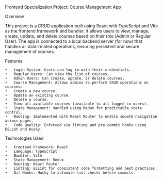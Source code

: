 
Frontend Specialization Project: Course Management App

Overview

This project is a CRUD application built using React with TypeScript and Vite as the frontend framework and bundler. It allows users to view, manage, create, update, and delete courses based on their role (Admin or Regular User). The app is connected to a local backend server (for now)  that handles all data-related operations, ensuring persistent and secure management of courses.

Features

	•	Login System: Users can log in with their credentials.
	•	Regular Users: Can view the list of courses.
	•	Admin Users: Can create, update, or delete courses.
	•	Course Management: Allows admins to perform CRUD operations on courses:
	•	Create a new course.
	•	Update an existing course.
	•	Delete a course.
	•	View all available courses (available to all logged-in users).
	•	State Management: Handled using Redux for predictable state control.
	•	Routing: Implemented with React Router to enable smooth navigation across pages.
	•	Code Quality: Enforced via linting and pre-commit hooks using ESLint and Husky.

Technologies Used

	•	Frontend Framework: React
	•	Language: TypeScript
	•	Bundler: Vite
	•	State Management: Redux
	•	Routing: React Router
	•	Linting: ESLint for consistent code formatting and best practices.
	•	Git Hooks: Husky to automate lint checks before commits.
